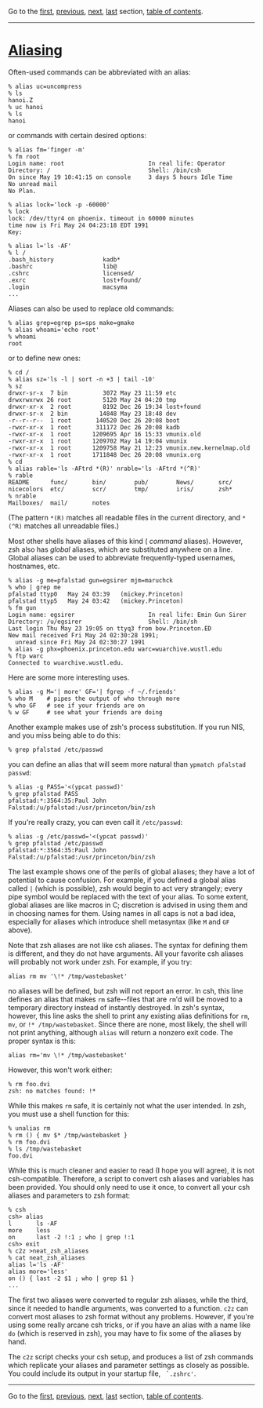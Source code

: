 Go to the [first](intro_1.html), [previous](intro_7.html), [next](intro_9.html), [last](intro_21.html) section, [table of contents](intro_toc.html).

* * *

# [Aliasing](intro_toc.html\#SEC8)

Often-used commands can be abbreviated with an alias:

```
% alias uc=uncompress
% ls
hanoi.Z
% uc hanoi
% ls
hanoi

```

or commands with certain desired options:

```
% alias fm='finger -m'
% fm root
Login name: root                        In real life: Operator
Directory: /                            Shell: /bin/csh
On since May 19 10:41:15 on console     3 days 5 hours Idle Time
No unread mail
No Plan.

% alias lock='lock -p -60000'
% lock
lock: /dev/ttyr4 on phoenix. timeout in 60000 minutes
time now is Fri May 24 04:23:18 EDT 1991
Key:

% alias l='ls -AF'
% l /
.bash_history              kadb*
.bashrc                    lib@
.cshrc                     licensed/
.exrc                      lost+found/
.login                     macsyma
...

```

Aliases can also be used to replace old commands:

```
% alias grep=egrep ps=sps make=gmake
% alias whoami='echo root'
% whoami
root

```

or to define new ones:

```
% cd /
% alias sz='ls -l | sort -n +3 | tail -10'
% sz
drwxr-sr-x  7 bin          3072 May 23 11:59 etc
drwxrwxrwx 26 root         5120 May 24 04:20 tmp
drwxr-xr-x  2 root         8192 Dec 26 19:34 lost+found
drwxr-sr-x  2 bin         14848 May 23 18:48 dev
-r--r--r--  1 root       140520 Dec 26 20:08 boot
-rwxr-xr-x  1 root       311172 Dec 26 20:08 kadb
-rwxr-xr-x  1 root      1209695 Apr 16 15:33 vmunix.old
-rwxr-xr-x  1 root      1209702 May 14 19:04 vmunix
-rwxr-xr-x  1 root      1209758 May 21 12:23 vmunix.new.kernelmap.old
-rwxr-xr-x  1 root      1711848 Dec 26 20:08 vmunix.org
% cd
% alias rable='ls -AFtrd *(R)' nrable='ls -AFtrd *(^R)'
% rable
README      func/       bin/        pub/        News/       src/
nicecolors  etc/        scr/        tmp/        iris/       zsh*
% nrable
Mailboxes/  mail/       notes

```

(The pattern `*(R)` matches all readable files in the current
directory, and `*(^R)` matches all unreadable files.)

Most other shells have aliases of this kind ( _command_ aliases).
However, zsh also has _global_ aliases, which are substituted
anywhere on a line. Global aliases can be used to abbreviate
frequently-typed usernames, hostnames, etc.

```
% alias -g me=pfalstad gun=egsirer mjm=maruchck
% who | grep me
pfalstad ttyp0   May 24 03:39   (mickey.Princeton)
pfalstad ttyp5   May 24 03:42   (mickey.Princeton)
% fm gun
Login name: egsirer                     In real life: Emin Gun Sirer
Directory: /u/egsirer                   Shell: /bin/sh
Last login Thu May 23 19:05 on ttyq3 from bow.Princeton.ED
New mail received Fri May 24 02:30:28 1991;
  unread since Fri May 24 02:30:27 1991
% alias -g phx=phoenix.princeton.edu warc=wuarchive.wustl.edu
% ftp warc
Connected to wuarchive.wustl.edu.

```

Here are some more interesting uses.

```
% alias -g M='| more' GF='| fgrep -f ~/.friends'
% who M    # pipes the output of who through more
% who GF   # see if your friends are on
% w GF     # see what your friends are doing

```

Another example makes use of zsh's process substitution. If you run
NIS, and you miss being able to do this:

```
% grep pfalstad /etc/passwd

```

you can define an alias that will seem more natural than `ypmatch
pfalstad passwd`:

```
% alias -g PASS='<(ypcat passwd)'
% grep pfalstad PASS
pfalstad:*:3564:35:Paul John Falstad:/u/pfalstad:/usr/princeton/bin/zsh

```

If you're really crazy, you can even call it `/etc/passwd`:

```
% alias -g /etc/passwd='<(ypcat passwd)'
% grep pfalstad /etc/passwd
pfalstad:*:3564:35:Paul John Falstad:/u/pfalstad:/usr/princeton/bin/zsh

```

The last example shows one of the perils of global aliases; they have a
lot of potential to cause confusion. For example, if you defined a
global alias called `|` (which is possible), zsh would begin to act
very strangely; every pipe symbol would be replaced with the text of
your alias. To some extent, global aliases are like macros in C;
discretion is advised in using them and in choosing names for them.
Using names in all caps is not a bad idea, especially for aliases which
introduce shell metasyntax (like `M` and `GF` above).

Note that zsh aliases are not like csh aliases. The syntax for defining
them is different, and they do not have arguments. All your favorite
csh aliases will probably not work under zsh. For example, if you try:

```
alias rm mv '\!* /tmp/wastebasket'

```

no aliases will be defined, but zsh will not report an error. In csh,
this line defines an alias that makes `rm` safe--files that are
`rm`'d will be moved to a temporary directory instead of instantly
destroyed. In zsh's syntax, however, this line asks the shell to print
any existing alias definitions for `rm`, `mv`, or `!*
/tmp/wastebasket`. Since there are none, most likely, the shell will
not print anything, although `alias` will return a nonzero exit
code. The proper syntax is this:

```
alias rm='mv \!* /tmp/wastebasket'

```

However, this won't work either:

```
% rm foo.dvi
zsh: no matches found: !*

```

While this makes `rm` safe, it is certainly not what the user
intended. In zsh, you must use a shell function for this:

```
% unalias rm
% rm () { mv $* /tmp/wastebasket }
% rm foo.dvi
% ls /tmp/wastebasket
foo.dvi

```

While this is much cleaner and easier to read (I hope you will agree),
it is not csh-compatible. Therefore, a script to convert csh aliases
and variables has been provided. You should only need to use it once,
to convert all your csh aliases and parameters to zsh format:

```
% csh
csh> alias
l       ls -AF
more    less
on      last -2 !:1 ; who | grep !:1
csh> exit
% c2z >neat_zsh_aliases
% cat neat_zsh_aliases
alias l='ls -AF'
alias more='less'
on () { last -2 $1 ; who | grep $1 }
...

```

The first two aliases were converted to regular zsh aliases, while the
third, since it needed to handle arguments, was converted to a function.
`c2z` can convert most aliases to zsh format without any problems.
However, if you're using some really arcane csh tricks, or if you have
an alias with a name like `do` (which is reserved in zsh), you may
have to fix some of the aliases by hand.

The `c2z` script checks your csh setup, and produces a list
of zsh commands which replicate your aliases and parameter settings
as closely as possible. You could include its output in your
startup file, `` `.zshrc'``.

* * *

Go to the [first](intro_1.html), [previous](intro_7.html), [next](intro_9.html), [last](intro_21.html) section, [table of contents](intro_toc.html).


